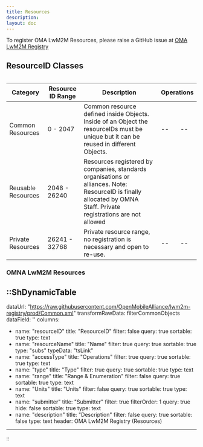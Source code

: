 ```yaml
---
title: Resources 
description:
layout: doc
---
```

To register OMA LwM2M Resources, please raise a GitHub issue at <a href="https://github.com/OpenMobileAlliance/lwm2m-registry/issues" target="_blank">OMA LwM2M Registry</a>

 ## ResourceID Classes

<table class="">
  <table>
    <thead>
      <tr>
        <th>Category</th>
        <th>Resource ID Range</th>
        <th>Description</th>
        <th colspan="2">Operations</th>
      </tr>
    </thead>
  <tbody>
      <tr>
          <td>Common Resources</td>
          <td>0 - 2047</td>
          <td>Common resource defined inside  Objects. Inside of an Object the resourceIDs must be unique but it can be reused in different Objects.</td>
          <td>--</td>
          <td>--</td>
      </tr>
      <tr>
          <td>Reusable Resources</td>
          <td>2048 - 26240</td>
          <td>Resources registered by companies, standards organisations or alliances. Note: ResourceID is finally allocated by OMNA Staff.
              Private registrations are not allowed<br></td>
          <td><a href="/lwm2m/resources/registry/resources" alt="View LwM2M Resources" target="_blank"><icon name="i-carbon:view-filled" alt="View"></a></td>
          <td><a href="http://devtoolkit.openmobilealliance.org/OEditor/Default" alt=" Register LwM2M Objects" target="_blank"><icon name="i-icon-park:write" alt="Register"></a></td>
      </tr>
      <tr>
          <td>Private Resources</td>
          <td>26241 - 32768</td>
          <td>Private resource range, no registration is necessary and open to re-use.</td>
          <td>--</td>
          <td>--</td>
      </tr>
    </tbody>
  </table>

### OMNA LwM2M Resources

::ShDynamicTable
---
dataUrl: "https://raw.githubusercontent.com/OpenMobileAlliance/lwm2m-registry/prod/Common.xml"
transformRawData: filterCommonObjects
dataField: ''
columns:
  - name: "resourceID"
    title: "ResourceID"
    filter: false
    query: true
    sortable: true
    type: text
  - name: "resourceName"
    title: "Name"
    filter: true
    query: true
    sortable: true
    type: "subs"
    typeData: "tsLink"
  - name: "accessType"
    title: "Operations"
    filter: true
    query: true
    sortable: true
    type: text
  - name: "type"
    title: "Type"
    filter: true
    query: true
    sortable: true
    type: text
  - name: "range"
    title: "Range & Enumeration"
    filter: false
    query: true
    sortable: true
    type: text
  - name: "Units"
    title: "Units"
    filter: false
    query: true
    sortable: true
    type: text
  - name: "submitter"
    title: "Submitter"
    filter: true
    filterOrder: 1
    query: true
    hide: false
    sortable: true
    type: text
  - name: "description"
    title: "Description"
    filter: false
    query: true
    sortable: false
    type: text
header: OMA LwM2M Registry (Resources)
---
::
